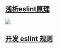 ## [浅析eslint原理](https://mp.weixin.qq.com/s/45-itfERV4R77WS0JL_Oew)
![](https://mmbiz.qpic.cn/mmbiz_png/ndgH50E7pIqic1Zia9879MseRlZEH6g1WQdazvTWIqRNhBe6GSBwpoFzRCibysLxUcMtWd7rPxKF71kRCwmPUsjvQ/640)
## [开发 eslint 规则](https://juejin.cn/post/6844903686536167438#heading-2)